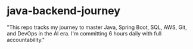 # java-backend-journey
"This repo tracks my journey to master Java, Spring Boot, SQL, AWS, Git, and DevOps in the AI era. I'm committing 6 hours daily with full accountability."
